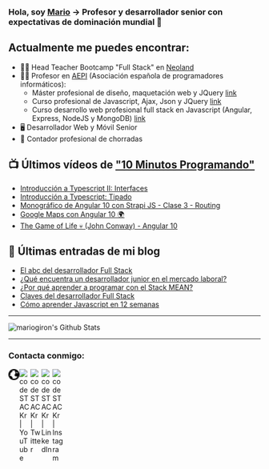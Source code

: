 ### Hola, soy [Mario][website] -> Profesor y desarrollador senior con expectativas de dominación mundial 👋

## Actualmente me puedes encontrar:
- 👨‍🏫 Head Teacher Bootcamp "Full Stack" en [Neoland][neoland]
- 👨‍💻 Profesor en [AEPI][aepi] (Asociación española de programadores informáticos):
    - Máster profesional de diseño, maquetación web y JQuery [link](https://asociacionaepi.es/curso-profesional-diseno-web/)
    - Curso profesional de Javascript, Ajax, Json y JQuery [link](https://asociacionaepi.es/curso-de-javascript-ajax-json-jquery)
    - Curso desarrollo web profesional full stack en Javascript (Angular, Express, NodeJS y MongoDB) [link](https://asociacionaepi.es/curso-desarrollo-web-profesional-fullstack-con-javascript/)
- 🖥 Desarrollador Web y Móvil Senior
- 🎤 Contador profesional de chorradas

## 📺 Últimos vídeos de ["10 Minutos Programando"][youtube]
<!-- YOUTUBE:START -->
- [Introducción a Typescript II: Interfaces](https://www.youtube.com/watch?v=njmJGHtM2TE)
- [Introducción a Typescript: Tipado](https://www.youtube.com/watch?v=6es0xOEkI3o)
- [Monográfico de Angular 10 con Strapi JS  - Clase 3 - Routing](https://www.youtube.com/watch?v=a4LuKSWXIDk)
- [Google Maps con Angular 10 🌍](https://www.youtube.com/watch?v=DQZTeZZXYBk)
- [The Game of Life 💀  (John Conway) - Angular 10](https://www.youtube.com/watch?v=1QjWKuyk8pI)
<!-- YOUTUBE:END -->

## 📝 Últimas entradas de mi blog
<!-- BLOG-POST-LIST:START -->
- [El abc del desarrollador Full Stack](https://gatsby-starter-blog-demo.netlify.app/el-abc-del-desarrollaor-full-stack/)
- [¿Qué encuentra un desarrollador junior en el mercado laboral?](https://gatsby-starter-blog-demo.netlify.app/que-encuentra-un-desarrollador-junior-en-el-marcado-laboral/)
- [¿Por qué aprender a programar con el Stack MEAN?](https://gatsby-starter-blog-demo.netlify.app/aprender-programar-con-mean/)
- [Claves del desarrollador Full Stack](https://gatsby-starter-blog-demo.netlify.app/claves-desarrollador-full-stack/)
- [Cómo aprender Javascript en 12 semanas](https://gatsby-starter-blog-demo.netlify.app/como-aprender-javascript-12-semanas/)
<!-- BLOG-POST-LIST:END -->

---

<img alt="mariogiron's Github Stats" src="https://github-readme-stats.vercel.app/api?username=mariogiron&show_icons=true&hide_border=true" />

---

### Contacta conmigo:

[<img align="left" alt="codeSTACKr.com" width="22px" src="https://raw.githubusercontent.com/iconic/open-iconic/master/svg/globe.svg" />][website]
[<img align="left" alt="codeSTACKr | YouTube" width="22px" src="https://cdn.jsdelivr.net/npm/simple-icons@v3/icons/youtube.svg" />][youtube]
[<img align="left" alt="codeSTACKr | Twitter" width="22px" src="https://cdn.jsdelivr.net/npm/simple-icons@v3/icons/twitter.svg" />][twitter]
[<img align="left" alt="codeSTACKr | LinkedIn" width="22px" src="https://cdn.jsdelivr.net/npm/simple-icons@v3/icons/linkedin.svg" />][linkedin]
[<img align="left" alt="codeSTACKr | Instagram" width="22px" src="https://cdn.jsdelivr.net/npm/simple-icons@v3/icons/instagram.svg" />][instagram]

[website]: http://www.mariogiron.com
[neoland]: http://www.neoland.es
[aepi]: https://asociacionaepi.es/
[youtube]: https://www.youtube.com/channel/UC0fQ577yKrm1s8tT67Afu_w
[twitter]: http://www.twitter.com/m_giron
[linkedin]: https://www.linkedin.com/in/mariogironm/
[instagram]: https://www.instagram.com/mariogiron/
